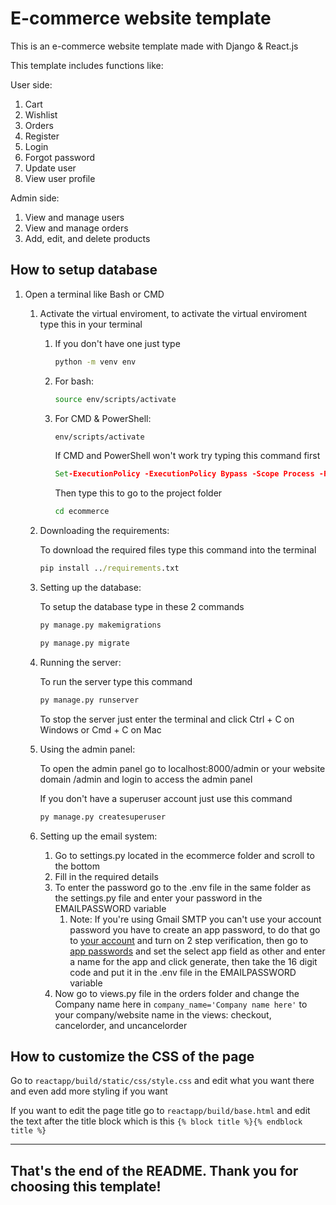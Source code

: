 # E-commerce website template
This is an e-commerce website template made with Django & React.js

This template includes functions like:

User side:
1. Cart
2. Wishlist
3. Orders
4. Register
5. Login
6. Forgot password
7. Update user
8. View user profile

Admin side:
1. View and manage users
2. View and manage orders
3. Add, edit, and delete products

## How to setup database
1. Open a terminal like Bash or CMD
    1. Activate the virtual enviroment, to activate the virtual enviroment type this in your terminal
        1. If you don't have one just type
            ```cmd
            python -m venv env
            ```

        2. For bash:
            ```bash
            source env/scripts/activate
            ```
        3. For CMD & PowerShell:
            ```cmd
            env/scripts/activate
            ```
            If CMD and PowerShell won't work try typing this command first
            ```cmd
            Set-ExecutionPolicy -ExecutionPolicy Bypass -Scope Process -Force
            ```
            Then type this to go to the project folder
            ```cmd
            cd ecommerce
            ```
    2. Downloading the requirements:

        To download the required files type this command into the terminal
        ```cmd
        pip install ../requirements.txt
        ```
    3. Setting up the database:

        To setup the database type in these 2 commands
        ```cmd
        py manage.py makemigrations
        ```
        ```cmd
        py manage.py migrate
        ```
    4. Running the server:

        To run the server type this command
        ```cmd
        py manage.py runserver
        ```
        To stop the server just enter the terminal and click Ctrl + C on Windows or Cmd + C on Mac
    5. Using the admin panel:
        
        To open the admin panel go to localhost:8000/admin or your website domain /admin and login to access the admin panel
        
        If you don't have a superuser account just use this command
        ```cmd
        py manage.py createsuperuser
        ```

    6. Setting up the email system:

        1. Go to settings.py located in the ecommerce folder and scroll to the bottom
        2. Fill in the required details
        3. To enter the password go to the .env file in the same folder as the settings.py file and enter your password in the EMAILPASSWORD variable
            1. Note: If you're using Gmail SMTP you can't use your account password you have to create an app password, to do that go to [your account](https://myaccount.google.com/) and turn on 2 step verification, then go to [app passwords](https://myaccount.google.com/apppasswords) and set the select app field as other and enter a name for the app and click generate, then take the 16 digit code and put it in the .env file in the EMAILPASSWORD variable
        4. Now go to views.py file in the orders folder and change the Company name here in `company_name='Company name here'` to your company/website name in the views: checkout, cancelorder, and uncancelorder

## How to customize the CSS of the page
Go to `reactapp/build/static/css/style.css` and edit what you want there and even add more styling if you want

If you want to edit the page title go to `reactapp/build/base.html` and edit the text after the title block which is this `{% block title %}{% endblock title %}`
***
## That's the end of the README. Thank you for choosing this template!
